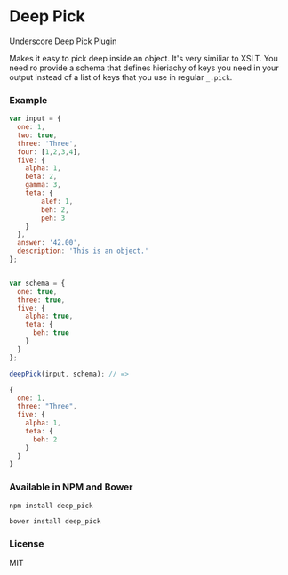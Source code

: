 Deep Pick
=========

Underscore Deep Pick Plugin

Makes it easy to pick deep inside an object. It's very similiar to XSLT. You need ro provide a schema that defines hieriachy of keys you need in your output instead of a list of keys that you use in regular `_.pick`.

### Example

``` javascript
var input = {
  one: 1,
  two: true,
  three: 'Three',
  four: [1,2,3,4],
  five: {
    alpha: 1,
    beta: 2,
    gamma: 3,
    teta: {
        alef: 1,
        beh: 2,
        peh: 3
    }
  },
  answer: '42.00',
  description: 'This is an object.'
};


var schema = {
  one: true,
  three: true,
  five: {
    alpha: true,
    teta: {
      beh: true
    }
  }
};

deepPick(input, schema); // =>

{
  one: 1,
  three: "Three",
  five: {
    alpha: 1,
    teta: { 
      beh: 2
    }
  }
}
```

### Available in NPM and Bower

```
npm install deep_pick
```

```
bower install deep_pick
```

### License 
MIT
